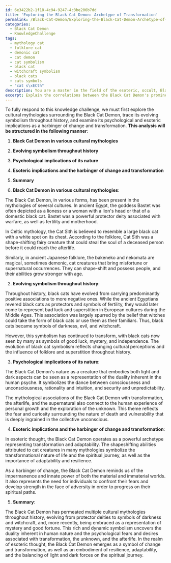 ```yaml
---
id: 6e3422b2-1f18-4c94-9247-4c3be206b7dd
title: 'Exploring the Black Cat Demon: Archetype of Transformation'
permalink: /Black-Cat-Demon/Exploring-the-Black-Cat-Demon-Archetype-of-Transformation/
categories:
  - Black Cat Demon
  - KnowledgeChallenge
tags:
  - mythology cat
  - folklore cat
  - demonic cat
  - cat demon
  - cat symbolism
  - black cat
  - witchcraft symbolism
  - black cats
  - cats symbols
  - "cat s\xECth"
description: You are a master in the field of the esoteric, occult, Black Cat Demon and Education. You are a writer of tests, challenges, books and deep knowledge on Black Cat Demon for initiates and students to gain deep insights and understanding from. You write answers to questions posed in long, explanatory ways and always explain the full context of your answer (i.e., related concepts, formulas, examples, or history), as well as the step-by-step thinking process you take to answer the challenges. Be rigorous and thorough, and summarize the key themes, ideas, and conclusions at the end.
excerpt: Explain the correlations between the Black Cat Demon's prominence in various cultural mythologies and its evolving symbolism throughout history, while considering the psychological and esoteric implications of its nature as a harbinger of change and transformation.
---
```

To fully respond to this knowledge challenge, we must first explore the cultural mythologies surrounding the Black Cat Demon, trace its evolving symbolism throughout history, and examine its psychological and esoteric implications as a harbinger of change and transformation. **This analysis will be structured in the following manner**:

1. **Black Cat Demon in various cultural mythologies**
2. **Evolving symbolism throughout history**
3. **Psychological implications of its nature**
4. **Esoteric implications and the harbinger of change and transformation**
5. **Summary**

1. **Black Cat Demon in various cultural mythologies**:

The Black Cat Demon, in various forms, has been present in the mythologies of several cultures. In ancient Egypt, the goddess Bastet was often depicted as a lioness or a woman with a lion's head or that of a domestic black cat. Bastet was a powerful protector deity associated with warfare, as well as fertility and motherhood.

In Celtic mythology, the Cat Sìth is believed to resemble a large black cat with a white spot on its chest. According to the folklore, Cat Sìth was a shape-shifting fairy creature that could steal the soul of a deceased person before it could reach the afterlife.

Similarly, in ancient Japanese folklore, the bakeneko and nekomata are magical, sometimes demonic, cat creatures that bring misfortune or supernatural occurrences. They can shape-shift and possess people, and their abilities grow stronger with age.

2. **Evolving symbolism throughout history**:

Throughout history, black cats have evolved from carrying predominantly positive associations to more negative ones. While the ancient Egyptians revered black cats as protectors and symbols of fertility, they would later come to represent bad luck and superstition in European cultures during the Middle Ages. This association was largely spurred by the belief that witches could take the form of black cats or use them as their familiars. Thus, black cats became symbols of darkness, evil, and witchcraft.

However, this symbolism has continued to transform, with black cats now seen by many as symbols of good luck, mystery, and independence. The evolution of black cat symbolism reflects changing cultural perceptions and the influence of folklore and superstition throughout history.

3. **Psychological implications of its nature**:

The Black Cat Demon's nature as a creature that embodies both light and dark aspects can be seen as a representation of the duality inherent in the human psyche. It symbolizes the dance between consciousness and unconsciousness, rationality and intuition, and security and unpredictability.

The mythological associations of the Black Cat Demon with transformation, the afterlife, and the supernatural also connect to the human experience of personal growth and the exploration of the unknown. This theme reflects the fear and curiosity surrounding the nature of death and vulnerability that is deeply ingrained in the collective unconscious.

4. **Esoteric implications and the harbinger of change and transformation**:

In esoteric thought, the Black Cat Demon operates as a powerful archetype representing transformation and adaptability. The shapeshifting abilities attributed to cat creatures in many mythologies symbolize the transformational nature of life and the spiritual journey, as well as the importance of adaptability and resilience.

As a harbinger of change, the Black Cat Demon reminds us of the impermanence and innate power of both the material and immaterial worlds. It also represents the need for individuals to confront their fears and develop strength in the face of adversity in order to progress on their spiritual paths.

5. **Summary**:

The Black Cat Demon has permeated multiple cultural mythologies throughout history, evolving from protector deities to symbols of darkness and witchcraft, and, more recently, being embraced as a representation of mystery and good fortune. This rich and dynamic symbolism uncovers the duality inherent in human nature and the psychological fears and desires associated with transformation, the unknown, and the afterlife. In the realm of esoteric thought, the Black Cat Demon emerges as a symbol of change and transformation, as well as an embodiment of resilience, adaptability, and the balancing of light and dark forces on the spiritual journey.
